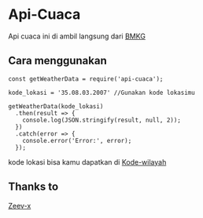 # Api-Cuaca
Api cuaca ini di ambil langsung dari [BMKG](https://bmkg.go.id/)

## Cara menggunakan
```
const getWeatherData = require('api-cuaca');

kode_lokasi = '35.08.03.2007' //Gunakan kode lokasimu

getWeatherData(kode_lokasi)
  .then(result => {
    console.log(JSON.stringify(result, null, 2));
  })
  .catch(error => {
    console.error('Error:', error);
  });
```
kode lokasi bisa kamu dapatkan di [Kode-wilayah](https://kodewilayah.id/)

## Thanks to
[Zeev-x](https://github.com/Zeev-x)
